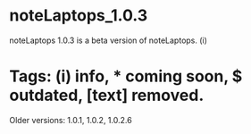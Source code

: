 # noteLaptops_1.0.3
noteLaptops 1.0.3 is a beta version of noteLaptops. (i)


# Tags: (i) info, * coming soon, $ outdated, [text] removed.

Older versions: 1.0.1, 1.0.2, 1.0.2.6
